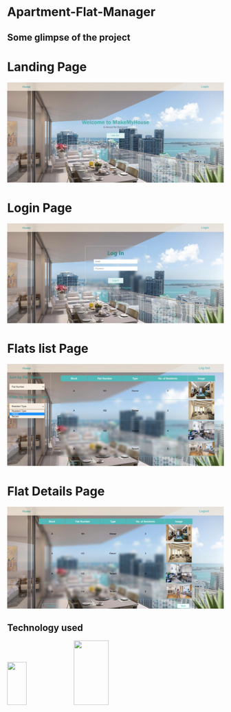# Apartment-Flat-Manager

## Some glimpse of the project

# Landing Page

<img src="https://github.com/Shivam2101s/images/blob/main/makeMyHouse1.jpg?raw=true">

# Login Page

<img src="https://github.com/Shivam2101s/images/blob/main/makeMyHouse2.jpg?raw=true">


# Flats list Page

<img src="https://github.com/Shivam2101s/images/blob/main/makeMyHouse4.jpg?raw=true">


# Flat Details Page

<img src="https://github.com/Shivam2101s/images/blob/main/makeMyHouse3.jpg?raw=true">


## Technology used

<img src="https://www.freepnglogos.com/uploads/html5-logo-png/html5-logo-devextreme-multi-purpose-controls-html-javascript-3.png" width="30%" height="100px" />
<img src = "https://www.shawndsilva.com/public/assets/images/jXAvz9h.png" width="40%" height="150px" />


